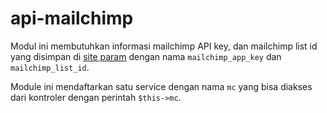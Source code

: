 # api-mailchimp

Modul ini membutuhkan informasi mailchimp API key, dan mailchimp list id yang
disimpan di [site param](https://github.com/getphun/site-param) dengan nama 
`mailchimp_app_key` dan `mailchimp_list_id`.

Module ini mendaftarkan satu service dengan nama `mc` yang bisa diakses dari
kontroler dengan perintah `$this->mc`.